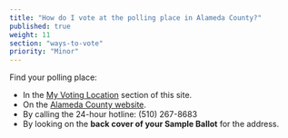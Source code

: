```yaml
---
title: "How do I vote at the polling place in Alameda County?"
published: true
weight: 11
section: "ways-to-vote"
priority: "Minor"
---
```

Find your polling place:  
- In the [My Voting Location](#section-my-polling-place) section of this site.  
- On the [Alameda County website](https://www.acgov.org/alco_ssl_app/rov/voter_info/voter_profile.jsp?formLanguage=E).  
- By calling the 24-hour hotline: (510) 267-8683  
- By looking on the **back cover of your Sample Ballot** for the address.  
